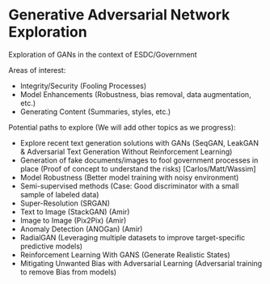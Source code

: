 # Generative Adversarial Network Exploration

Exploration of GANs in the context of ESDC/Government

Areas of interest:
- Integrity/Security (Fooling Processes)
- Model Enhancements (Robustness, bias removal, data augmentation, etc.)
- Generating Content (Summaries, styles, etc.)

Potential paths to explore (We will add other topics as we progress):

- Explore recent text generation solutions with GANs (SeqGAN, LeakGAN & Adversarial Text Generation Without Reinforcement Learning)
- Generation of fake documents/images to fool government processes in place (Proof of concept to understand the risks) [Carlos/Matt/Wassim]
- Model Robustness (Better model training with noisy environment)
- Semi-supervised methods (Case: Good discriminator with a small sample of labeled data)
- Super-Resolution (SRGAN)
- Text to Image (StackGAN) (Amir)
- Image to Image (Pix2Pix) (Amir)
- Anomaly Detection (ANOGan) (Amir)
- RadialGAN (Leveraging multiple datasets to improve target-specific predictive models)
- Reinforcement Learning With GANS (Generate Realistic States)
- Mitigating Unwanted Bias with Adversarial Learning (Adversarial training to remove Bias from models)

